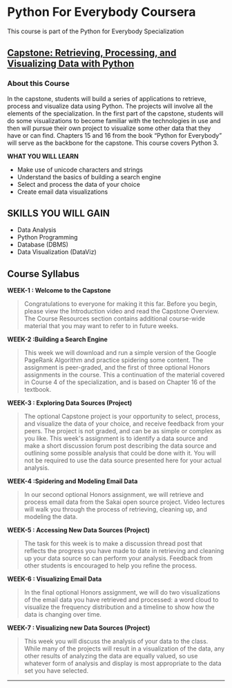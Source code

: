 # Python For Everybody Coursera

This course is part of the Python for Everybody Specialization

## [Capstone: Retrieving, Processing, and Visualizing Data with Python](https://www.coursera.org/learn/python-data-visualization)

### About this Course

In the capstone, students will build a series of applications to retrieve, process and visualize data using Python. The projects will involve all the elements of the specialization. In the first part of the capstone, students will do some visualizations to become familiar with the technologies in use and then will pursue their own project to visualize some other data that they have or can find. Chapters 15 and 16 from the book “Python for Everybody” will serve as the backbone for the capstone. This course covers Python 3.

**WHAT YOU WILL LEARN**

- Make use of unicode characters and strings
- Understand the basics of building a search engine
- Select and process the data of your choice
- Create email data visualizations

## SKILLS YOU WILL GAIN

- Data Analysis
- Python Programming
- Database (DBMS)
- Data Visualization (DataViz)

## Course Syllabus

**WEEK-1 : Welcome to the Capstone**

> Congratulations to everyone for making it this far. Before you begin, please view the Introduction video and read the Capstone Overview. The Course Resources section contains additional course-wide material that you may want to refer to in future weeks.

**WEEK-2 :Building a Search Engine**

> This week we will download and run a simple version of the Google PageRank Algorithm and practice spidering some content. The assignment is peer-graded, and the first of three optional Honors assignments in the course. This a continuation of the material covered in Course 4 of the specialization, and is based on Chapter 16 of the textbook.

**WEEK-3 : Exploring Data Sources (Project)**

> The optional Capstone project is your opportunity to select, process, and visualize the data of your choice, and receive feedback from your peers. The project is not graded, and can be as simple or complex as you like. This week's assignment is to identify a data source and make a short discussion forum post describing the data source and outlining some possible analysis that could be done with it. You will not be required to use the data source presented here for your actual analysis.

**WEEK-4 :Spidering and Modeling Email Data**

> In our second optional Honors assignment, we will retrieve and process email data from the Sakai open source project. Video lectures will walk you through the process of retrieving, cleaning up, and modeling the data.

**WEEK-5 : Accessing New Data Sources (Project)**

> The task for this week is to make a discussion thread post that reflects the progress you have made to date in retrieving and cleaning up your data source so can perform your analysis. Feedback from other students is encouraged to help you refine the process.

**WEEK-6 : Visualizing Email Data**

> In the final optional Honors assignment, we will do two visualizations of the email data you have retrieved and processed: a word cloud to visualize the frequency distribution and a timeline to show how the data is changing over time.

**WEEK-7 : Visualizing new Data Sources (Project)**

> This week you will discuss the analysis of your data to the class. While many of the projects will result in a visualization of the data, any other results of analyzing the data are equally valued, so use whatever form of analysis and display is most appropriate to the data set you have selected.

---

